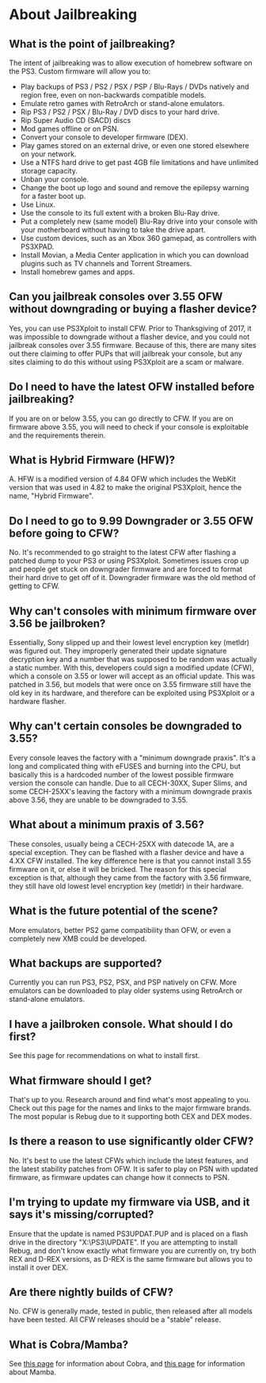 # About Jailbreaking

## **What is the point of jailbreaking?**

The intent of jailbreaking was to allow execution of homebrew software on the PS3. Custom firmware will allow you to:

* Play backups of PS3 / PS2 / PSX / PSP / Blu-Rays / DVDs natively and region free, even on non-backwards compatible models.
* Emulate retro games with RetroArch or stand-alone emulators.
* Rip PS3 / PS2 / PSX / Blu-Ray / DVD discs to your hard drive.
* Rip Super Audio CD \(SACD\) discs
* Mod games offline or on PSN.
* Convert your console to developer firmware \(DEX\).
* Play games stored on an external drive, or even one stored elsewhere on your network.
* Use a NTFS hard drive to get past 4GB file limitations and have unlimited storage capacity.
* Unban your console.
* Change the boot up logo and sound and remove the epilepsy warning for a faster boot up.
* Use Linux.
* Use the console to its full extent with a broken Blu-Ray drive.
* Put a completely new \(same model\) Blu-Ray drive into your console with your motherboard without having to take the drive apart.
* Use custom devices, such as an Xbox 360 gamepad, as controllers with PS3XPAD.
* Install Movian, a Media Center application in which you can download plugins such as TV channels and Torrent Streamers.
* Install homebrew games and apps.

## **Can you jailbreak consoles over 3.55 OFW without downgrading or buying a flasher device?**

Yes, you can use PS3Xploit to install CFW. Prior to Thanksgiving of 2017, it was impossible to downgrade without a flasher device, and you could not jailbreak consoles over 3.55 firmware. Because of this, there are many sites out there claiming to offer PUPs that will jailbreak your console, but any sites claiming to do this without using PS3Xploit are a scam or malware.

## **Do I need to have the latest OFW installed before jailbreaking?**

If you are on or below 3.55, you can go directly to CFW. If you are on firmware above 3.55, you will need to check if your console is exploitable and the requirements therein.

## **What is Hybrid Firmware \(HFW\)?**

A. HFW is a modified version of 4.84 OFW which includes the WebKit version that was used in 4.82 to make the original PS3Xploit, hence the name, "Hybrid Firmware".

## **Do I need to go to 9.99 Downgrader or 3.55 OFW before going to CFW?**

No. It's recommended to go straight to the latest CFW after flashing a patched dump to your PS3 or using PS3Xploit. Sometimes issues crop up and people get stuck on downgrader firmware and are forced to format their hard drive to get off of it. Downgrader firmware was the old method of getting to CFW.

## **Why can't consoles with minimum firmware over 3.56 be jailbroken?**

Essentially, Sony slipped up and their lowest level encryption key \(metldr\) was figured out. They improperly generated their update signature decryption key and a number that was supposed to be random was actually a static number. With this, developers could sign a modified update \(CFW\), which a console on 3.55 or lower will accept as an official update. This was patched in 3.56, but models that were once on 3.55 firmware still have the old key in its hardware, and therefore can be exploited using PS3Xploit or a hardware flasher.

## **Why can't certain consoles be downgraded to 3.55?**

Every console leaves the factory with a "minimum downgrade praxis". It's a long and complicated thing with eFUSES and burning into the CPU, but basically this is a hardcoded number of the lowest possible firmware version the console can handle. Due to all CECH-30XX, Super Slims, and some CECH-25XX's leaving the factory with a minimum downgrade praxis above 3.56, they are unable to be downgraded to 3.55.

## **What about a minimum praxis of 3.56?**

These consoles, usually being a CECH-25XX with datecode 1A, are a special exception. They can be flashed with a flasher device and have a 4.XX CFW installed. The key difference here is that you cannot install 3.55 firmware on it, or else it will be bricked. The reason for this special exception is that, although they came from the factory with 3.56 firmware, they still have old lowest level encryption key \(metldr\) in their hardware.

## **What is the future potential of the scene?**

More emulators, better PS2 game compatibility than OFW, or even a completely new XMB could be developed.

## **What backups are supported?**

Currently you can run PS3, PS2, PSX, and PSP natively on CFW. More emulators can be downloaded to play older systems using RetroArch or stand-alone emulators.

## **I have a jailbroken console. What should I do first?**

See this page for recommendations on what to install first.

## **What firmware should I get?**

That's up to you. Research around and find what's most appealing to you. Check out this page for the names and links to the major firmware brands. The most popular is Rebug due to it supporting both CEX and DEX modes.

## **Is there a reason to use significantly older CFW?**

No. It's best to use the latest CFWs which include the latest features, and the latest stability patches from OFW. It is safer to play on PSN with updated firmware, as firmware updates can change how it connects to PSN.

## **I'm trying to update my firmware via USB, and it says it's missing/corrupted?**

Ensure that the update is named PS3UPDAT.PUP and is placed on a flash drive in the directory "X:\PS3\UPDATE\". If you are attempting to install Rebug, and don't know exactly what firmware you are currently on, try both REX and D-REX versions, as D-REX is the same firmware but allows you to install it over DEX.

## **Are there nightly builds of CFW?**

No. CFW is generally made, tested in public, then released after all models have been tested. All CFW releases should be a "stable" release.

## **What is Cobra/Mamba?**

See [this page](../cfw-hfw-mfw/cobra.md) for information about Cobra, and [this page](../cfw-hfw-mfw/mamba.md) for information about Mamba.

